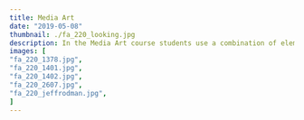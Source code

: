 ```yaml
---
title: Media Art
date: "2019-05-08"
thumbnail: ./fa_220_looking.jpg
description: In the Media Art course students use a combination of elements, approaches and techniques from fine art and applied art with cutting-edge digital technology; theory, methodology and professional practices covered through lectures, in-class hands-on practice and outside assignments; students approach projects conceptually, synthesizing original integrative solutions, which hopefully expand existing conventions; concepts include collaboration, iteration, metaphor, art as commodity, making vs. finding, perfection vs. perfectionism, and creativity and transcendence. 
images: [
"fa_220_1378.jpg",
"fa_220_1401.jpg",
"fa_220_1402.jpg",
"fa_220_2607.jpg",
"fa_220_jeffrodman.jpg",
]
---
```

